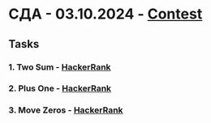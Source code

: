 # СДА - 03.10.2024 - [Contest](<https://www.hackerrank.com/contests/seminar-01/challenges>)

## Tasks

### 1. Two Sum - [HackerRank](<https://www.hackerrank.com/contests/seminar-01/challenges/2sum-11>)

### 2. Plus One - [HackerRank](<https://www.hackerrank.com/contests/seminar-01/challenges/-1-40>)

### 3. Move Zeros - [HackerRank](<https://www.hackerrank.com/contests/seminar-01/challenges/-move-zeros>)